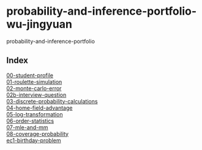 # probability-and-inference-portfolio-wu-jingyuan
probability-and-inference-portfolio

## Index
[00-student-profile](https://github.com/wuj44/probability-and-inference-portfolio-wu-jingyuan/tree/main/00-student-profile)\
[01-roulette-simulation](https://github.com/wuj44/probability-and-inference-portfolio-wu-jingyuan/tree/main/01-roulette-simulation)\
[02-monte-carlo-error](https://github.com/wuj44/probability-and-inference-portfolio-wu-jingyuan/tree/main/02-monte-carlo-error)\
[02b-interview-question](https://github.com/wuj44/probability-and-inference-portfolio-wu-jingyuan/tree/main/02b-interview-question)\
[03-discrete-probability-calculations](https://github.com/wuj44/probability-and-inference-portfolio-wu-jingyuan/tree/main/03-discrete-probability-calculations)\
[04-home-field-advantage](https://github.com/wuj44/probability-and-inference-portfolio-wu-jingyuan/tree/main/04-home-field-advantage)\
[05-log-transformation](https://github.com/wuj44/probability-and-inference-portfolio-wu-jingyuan/tree/main/05-log-transformation)\
[06-order-statistics](https://github.com/wuj44/probability-and-inference-portfolio-wu-jingyuan/tree/main/06-order-statistics)\
[07-mle-and-mm](https://github.com/wuj44/probability-and-inference-portfolio-wu-jingyuan/tree/main/07-mle-and-mm)\
[08-coverage-probability](https://github.com/wuj44/probability-and-inference-portfolio-wu-jingyuan/tree/main/08-coverage-probability)\
[ec1-birthday-problem](https://github.com/wuj44/probability-and-inference-portfolio-wu-jingyuan/tree/main/ec1-birthday-problem)
